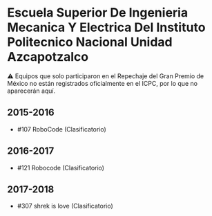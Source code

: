 # Escuela Superior De Ingenieria Mecanica Y Electrica Del Instituto Politecnico Nacional Unidad Azcapotzalco

:warning: Equipos que solo participaron en el Repechaje del Gran Premio de México no están registrados oficialmente en el ICPC, por lo que no aparecerán aquí.

## 2015-2016

- #107 RoboCode (Clasificatorio)

## 2016-2017

- #121 Robocode (Clasificatorio)

## 2017-2018

- #307 shrek is love (Clasificatorio)


